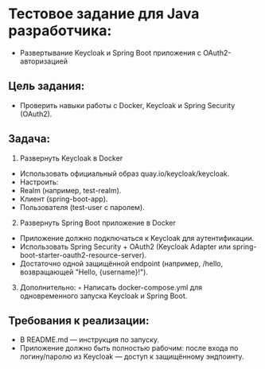 # Тестовое задание для Java разработчика:
 - Развертывание Keycloak и Spring Boot приложения с OAuth2-авторизацией
## Цель задания:
 - Проверить навыки работы с Docker, Keycloak и Spring Security (OAuth2).
## Задача:
1. Развернуть Keycloak в Docker
- Использовать официальный образ quay.io/keycloak/keycloak.
- Настроить:
- Realm (например, test-realm).
- Клиент (spring-boot-app).
- Пользователя (test-user с паролем).
2. Развернуть Spring Boot приложение в Docker
- Приложение должно подключаться к Keycloak для аутентификации.
- Использовать Spring Security + OAuth2 (Keycloak Adapter или spring-boot-starter-oauth2-resource-server).
- Достаточно одной защищённой endpoint (например, /hello, возвращающей "Hello, {username}!").
3. Дополнительно:
◦ Написать docker-compose.yml для одновременного запуска Keycloak и Spring Boot.

## Требования к реализации:
- В README.md — инструкция по запуску.
- Приложение должно быть полностью рабочим: после входа по логину/паролю из Keycloak — доступ к защищённому эндпоинту.